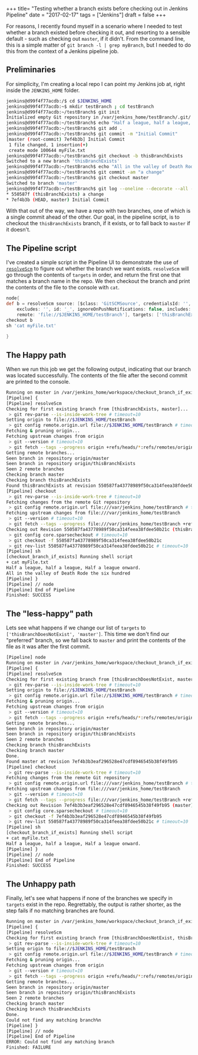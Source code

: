 +++
title=  "Testing whether a branch exists before checking out in Jenkins Pipeline"
date =  "2017-02-17"
tags = ["Jenkins"]
draft = false
+++

For reasons, I recently found myself in a scenario where I needed to test whether a branch existed before checking it out, and resorting to a sensible default - such as checking out `master`, if it didn't. From the command line, this is a simple matter of `git branch -l | grep myBranch`, but I needed to do this from the context of a Jenkins pipeline job.

## Preliminaries
For simplicity, I'm creating a local repo I can point my Jenkins job at, right inside the `JENKINS_HOME` folder.

``` bash
jenkins@d99f4f77acdb:/$ cd $JENKINS_HOME
jenkins@d99f4f77acdb:~$ mkdir testBranch ; cd testBranch
jenkins@d99f4f77acdb:~/testBranch$ git init
Initialized empty Git repository in /var/jenkins_home/testBranch/.git/
jenkins@d99f4f77acdb:~/testBranch$ echo "Half a league, half a league, Half a league onward." > myFile.txt
jenkins@d99f4f77acdb:~/testBranch$ git add .
jenkins@d99f4f77acdb:~/testBranch$ git commit -m "Initial Commit"
[master (root-commit) 7ef4b3b] Initial Commit
 1 file changed, 1 insertion(+)
 create mode 100644 myFile.txt
jenkins@d99f4f77acdb:~/testBranch$ git checkout -b thisBranchExists
Switched to a new branch 'thisBranchExists'
jenkins@d99f4f77acdb:~/testBranch$ echo "All in the valley of Death Rode the six hundred" >> myFile.txt
jenkins@d99f4f77acdb:~/testBranch$ git commit -am "a change"
jenkins@d99f4f77acdb:~/testBranch$ git checkout master
Switched to branch 'master'
jenkins@d99f4f77acdb:~/testBranch$ git log --oneline --decorate --all --graph
* 550587f (thisBranchExists) a change
* 7ef4b3b (HEAD, master) Initial Commit
```
With that out of the way, we have a repo with two branches, one of which is a single commit ahead of the other. Our goal, in the pipeline script, is to checkout the `thisBranchExists` branch, if it exists, or to fall back to `master` if it doesn't.

## The Pipeline script

I've created a simple script in the Pipeline UI to demonstrate the use of [`resolveScm`](https://jenkins.io/doc/pipeline/steps/workflow-multibranch/#resolvescm-resolves-an-scm-from-an-scm-source-and-a-list-of-candidate-target-branch-names) to figure out whether the branch we want exists. `resolveScm` will go through the contents of `targets` in order, and return the first one that matches a branch name in the repo. We then checkout the branch and print the contents of the file to the console with `cat`.

``` groovy
node{
def b = resolveScm source: [$class: 'GitSCMSource', credentialsId: '', 
    excludes: '', id: '_', ignoreOnPushNotifications: false, includes: '*', 
    remote: 'file://$JENKINS_HOME/testBranch'], targets: ['thisBranchExists', 'master']
checkout b
sh 'cat myFile.txt'
   
}
```

## The Happy path
When we run this job we get the following output, indicating that our branch was located successfully. The contents of the file after the second commit are printed to the console.

``` bash
Running on master in /var/jenkins_home/workspace/checkout_branch_if_exists
[Pipeline] {
[Pipeline] resolveScm
Checking for first existing branch from [thisBranchExists, master]...
 > git rev-parse --is-inside-work-tree # timeout=10
Setting origin to file://$JENKINS_HOME/testBranch
 > git config remote.origin.url file://$JENKINS_HOME/testBranch # timeout=10
Fetching & pruning origin...
Fetching upstream changes from origin
 > git --version # timeout=10
 > git fetch --tags --progress origin +refs/heads/*:refs/remotes/origin/* --prune
Getting remote branches...
Seen branch in repository origin/master
Seen branch in repository origin/thisBranchExists
Seen 2 remote branches
Checking branch master
Checking branch thisBranchExists
Found thisBranchExists at revision 550587fa43778989f50ca314feea38fdee50b21c
[Pipeline] checkout
 > git rev-parse --is-inside-work-tree # timeout=10
Fetching changes from the remote Git repository
 > git config remote.origin.url file:///var/jenkins_home/testBranch # timeout=10
Fetching upstream changes from file:///var/jenkins_home/testBranch
 > git --version # timeout=10
 > git fetch --tags --progress file:///var/jenkins_home/testBranch +refs/heads/*:refs/remotes/origin/*
Checking out Revision 550587fa43778989f50ca314feea38fdee50b21c (thisBranchExists)
 > git config core.sparsecheckout # timeout=10
 > git checkout -f 550587fa43778989f50ca314feea38fdee50b21c
 > git rev-list 550587fa43778989f50ca314feea38fdee50b21c # timeout=10
[Pipeline] sh
[checkout_branch_if_exists] Running shell script
+ cat myFile.txt
Half a league, half a league, Half a league onward.
All in the valley of Death Rode the six hundred
[Pipeline] }
[Pipeline] // node
[Pipeline] End of Pipeline
Finished: SUCCESS
```

## The "less-happy" path

Lets see what happens if we change our list of `targets` to `['thisBranchDoesNotExist', 'master']`. This time we don't find our "preferred" branch, so we fall back to `master` and print the contents of the file as it was after the first commit.

```bash
[Pipeline] node
Running on master in /var/jenkins_home/workspace/checkout_branch_if_exists
[Pipeline] {
[Pipeline] resolveScm
Checking for first existing branch from [thisBranchDoesNotExist, master]...
 > git rev-parse --is-inside-work-tree # timeout=10
Setting origin to file://$JENKINS_HOME/testBranch
 > git config remote.origin.url file://$JENKINS_HOME/testBranch # timeout=10
Fetching & pruning origin...
Fetching upstream changes from origin
 > git --version # timeout=10
 > git fetch --tags --progress origin +refs/heads/*:refs/remotes/origin/* --prune
Getting remote branches...
Seen branch in repository origin/master
Seen branch in repository origin/thisBranchExists
Seen 2 remote branches
Checking branch thisBranchExists
Checking branch master
Done.
Found master at revision 7ef4b3b3eaf296528e47cdf8946545b38f49fb95
[Pipeline] checkout
 > git rev-parse --is-inside-work-tree # timeout=10
Fetching changes from the remote Git repository
 > git config remote.origin.url file:///var/jenkins_home/testBranch # timeout=10
Fetching upstream changes from file:///var/jenkins_home/testBranch
 > git --version # timeout=10
 > git fetch --tags --progress file:///var/jenkins_home/testBranch +refs/heads/*:refs/remotes/origin/*
Checking out Revision 7ef4b3b3eaf296528e47cdf8946545b38f49fb95 (master)
 > git config core.sparsecheckout # timeout=10
 > git checkout -f 7ef4b3b3eaf296528e47cdf8946545b38f49fb95
 > git rev-list 550587fa43778989f50ca314feea38fdee50b21c # timeout=10
[Pipeline] sh
[checkout_branch_if_exists] Running shell script
+ cat myFile.txt
Half a league, half a league, Half a league onward.
[Pipeline] }
[Pipeline] // node
[Pipeline] End of Pipeline
Finished: SUCCESS
```

## The Unhappy path

Finally, let's see what happens if none of the branches we specify in `targets` exist in the repo. Regrettably, the output is rather shorter, as the step fails if no matching branches are found.

``` bash
Running on master in /var/jenkins_home/workspace/checkout_branch_if_exists
[Pipeline] {
[Pipeline] resolveScm
Checking for first existing branch from [thisBranchDoesNotExist, thisBranchDoesNotExistEither]...
 > git rev-parse --is-inside-work-tree # timeout=10
Setting origin to file://$JENKINS_HOME/testBranch
 > git config remote.origin.url file://$JENKINS_HOME/testBranch # timeout=10
Fetching & pruning origin...
Fetching upstream changes from origin
 > git --version # timeout=10
 > git fetch --tags --progress origin +refs/heads/*:refs/remotes/origin/* --prune
Getting remote branches...
Seen branch in repository origin/master
Seen branch in repository origin/thisBranchExists
Seen 2 remote branches
Checking branch master
Checking branch thisBranchExists
Done.
Could not find any matching branch%n
[Pipeline] }
[Pipeline] // node
[Pipeline] End of Pipeline
ERROR: Could not find any matching branch
Finished: FAILURE
```